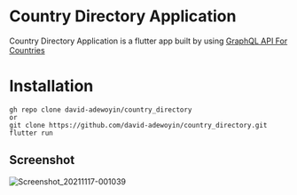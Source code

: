 # Country Directory Application
Country Directory Application is a flutter app built by using [GraphQL API For Countries](https://countries.trevorblades.com/) 

# Installation
```
gh repo clone david-adewoyin/country_directory
or
git clone https://github.com/david-adewoyin/country_directory.git
flutter run
```

## Screenshot
![Screenshot_20211117-001039](https://user-images.githubusercontent.com/57121852/142083076-2f3d9a45-800a-416f-8cb5-258033e5e94f.jpg)
